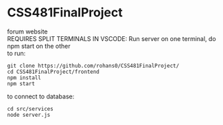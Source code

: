 # CSS481FinalProject
forum website<br />
REQUIRES SPLIT TERMINALS IN VSCODE:
Run server on one terminal, do npm start on the other <br />
to run:

    git clone https://github.com/rohans0/CSS481FinalProject/
    cd CSS481FinalProject/frontend
    npm install
    npm start

to connect to database:

    cd src/services
    node server.js

